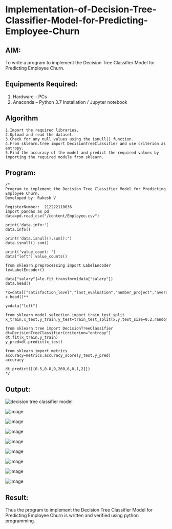 # Implementation-of-Decision-Tree-Classifier-Model-for-Predicting-Employee-Churn

## AIM:
To write a program to implement the Decision Tree Classifier Model for Predicting Employee Churn.

## Equipments Required:
1. Hardware – PCs
2. Anaconda – Python 3.7 Installation / Jupyter notebook

## Algorithm
 
    1.Import the required libraries.
    2.Upload and read the dataset.
    3.Check for any null values using the isnull() function.
    4.From sklearn.tree import DecisionTreeClassifier and use criterion as entropy.
    5.Find the accuracy of the model and predict the required values by importing the required module from sklearn.



## Program:
```
/*
Program to implement the Decision Tree Classifier Model for Predicting Employee Churn.
Developed by: Rakesh V

RegisterNumber:  212222110036
import pandas as pd
data=pd.read_csv("/content/Employee.csv")

print('data.info:')
data.info()

print('data.isnull().sum():')
data.isnull().sum()

print('value_count: ')
data["left"].value_counts()

from sklearn.preprocessing import LabelEncoder
le=LabelEncoder()

data["salary"]=le.fit_transform(data["salary"])
data.head()

*x=data[["satisfaction_level","last_evaluation","number_project","average_montly_hours","time_spend_company","Work_accident","promotion_last_5years","salary"]]
x.head()**

y=data["left"]

from sklearn.model_selection import train_test_split
x_train,x_test,y_train,y_test=train_test_split(x,y,test_size=0.2,random_state=100)

from sklearn.tree import DecisionTreeClassifier
dt=DecisionTreeClassifier(criterion="entropy")
dt.fit(x_train,y_train)
y_pred=dt.predict(x_test)

from sklearn import metrics
accuracy=metrics.accuracy_score(y_test,y_pred)
accuracy

dt.predict([[0.5,0.8,9,260,6,0,1,2]])
*/
```

## Output:
![decision tree classifier model](sam.png)

![image](https://github.com/22002102/Implementation-of-Decision-Tree-Classifier-Model-for-Predicting-Employee-Churn/assets/119091638/b27f0bee-6257-4551-99d1-ec9dc11f19f6)


![image](https://github.com/22002102/Implementation-of-Decision-Tree-Classifier-Model-for-Predicting-Employee-Churn/assets/119091638/b37c53e3-2ac3-4dd7-a91b-981f246230ff)


![image](https://github.com/22002102/Implementation-of-Decision-Tree-Classifier-Model-for-Predicting-Employee-Churn/assets/119091638/4a33723e-f708-4b6e-8859-86e7f29301d6)


![image](https://github.com/22002102/Implementation-of-Decision-Tree-Classifier-Model-for-Predicting-Employee-Churn/assets/119091638/7cd8e1df-21b7-4f4f-873f-467bc651f1bf)


![image](https://github.com/22002102/Implementation-of-Decision-Tree-Classifier-Model-for-Predicting-Employee-Churn/assets/119091638/802acc2e-7ef8-4cab-a65a-30cd1e2d8817)


![image](https://github.com/22002102/Implementation-of-Decision-Tree-Classifier-Model-for-Predicting-Employee-Churn/assets/119091638/4a95c659-c93b-4ca1-8337-b3738dc760d2)


![image](https://github.com/22002102/Implementation-of-Decision-Tree-Classifier-Model-for-Predicting-Employee-Churn/assets/119091638/36c020fb-42e6-4570-8952-6a2200c4beb6)


![image](https://github.com/22002102/Implementation-of-Decision-Tree-Classifier-Model-for-Predicting-Employee-Churn/assets/119091638/a5d7faa3-6fc4-4c07-844a-720dfab0bacd)









## Result:
Thus the program to implement the  Decision Tree Classifier Model for Predicting Employee Churn is written and verified using python programming.
